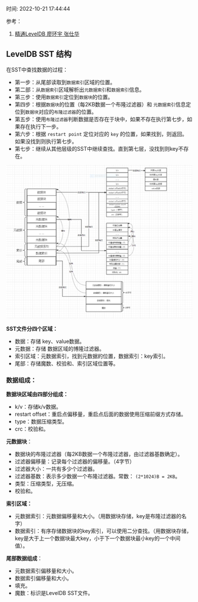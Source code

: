 时间: 2022-10-21 17:44:44

参考：

1. [精通LevelDB 廖环宇 张仕华]()

## LevelDB SST 结构

在SST中查找数据的过程：

* 第一步：从尾部读取到`数据索引`区域的位置。
* 第二部：从`数据索引`区域解析出`元数据索引`和`数据索引`信息。
* 第三步：使用`数据索引`定位到`数据块`的位置。
* 第四步：根据`数据块`的位置（每2KB数据一个布隆过滤器）和 `元数据索引`信息定位到`数据块`对应的`布隆过滤器`的位置。
* 第五步：使用`布隆过滤器`判断数据是否存在于块中，如果不存在执行第七步，如果存在执行下一步。
* 第六步：根据 `restart point` 定位对应的 `key` 的位置，如果找到，则返回。如果没找到则执行第七步。
* 第七步：继续从其他层级的SST中继续查找。直到第七层，没找到则key不存在。

![](../../img/leveldb/leveldb_data.png)


**SST文件分四个区域：**

* 数据：存储 key、value数据。
* 元数据：存储 数据区域的博隆过滤器。
* 索引区域：元数据索引，找到元数据的位置，数据索引：key索引。
* 尾部：存储魔数、校验和、索引区域位置等。

### 数据组成：

**数据块区域由四部分组成：**

* k/v：存储k/v数据。
* restart offset：重启点偏移量，重启点后面的数据使用压缩前缀方式存储。
* type：数据压缩类型。
* crc：校验和。

**元数据块**：

* 数据块的布隆过滤器（每2KB数据一个布隆过滤器，由过滤器基数确定）。
* 过滤器偏移量：记录每个过滤器的偏移量。（4字节）
* 过滤器大小：一共有多少个过滤器。
* 过滤器基数：表示多少数据一个布隆过滤器。常数： `(2*1024)B = 2KB`。
*  类型：压缩类型，无压缩。
* 校验和。

**索引区域：**

* 元数据索引：元数据偏移量和大小。（用数据块存储，key是布隆过滤器的名字）
* 数据索引：有序存储数据块的key索引，可以使用二分查找。（用数据块存储，key是大于上一个数据块最大key，小于下一个数据块最小key的一个中间值）。

**尾部数据组成**：

* 元数据索引偏移量和大小。
* 数据索引偏移量和大小。
* 填充。
* 魔数：标识是LevelDB SST文件。